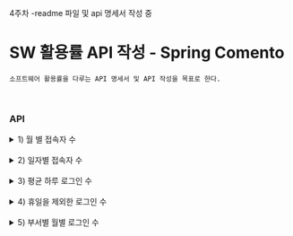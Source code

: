 4주차 -readme 파일 및 api 명세서 작성 중

# SW 활용률 API 작성 - Spring Comento 
```
소프트웨어 활용률을 다루는 API 명세서 및 API 작성을 목표로 한다.
```

<br>

### API 

<details>
  <summary> 1) 월 별 접속자 수</summary>

<br>


settingTest.java
```java
// 1)월별 접속자 수
// requesturl : http://localhost:8031//sqlStatistic/yearMonth?yearMonth=2008
@ResponseBody 
@RequestMapping("/sqlStatistic/yearMonth")
public Map<String, Object> sqltest(String yearMonth) throws Exception{ 
    return service.yearMonthloginNum(yearMonth);   	
}
```   
<br>

statisticMapper.xml
```java
<select id="selectYearMonthLogin" parameterType="string" resultType="hashMap">
    select count(*) as totCnt
	from statistc.requestInfo ri
	where left(ri.createDate , 4) = #{yearMonth} and ri.requestcode = "L" ; 
</select>
```   
<br>

20년08월 로그인 수

![월별 접속자 수](https://user-images.githubusercontent.com/104816530/205307842-bfaa7915-27ac-465f-a528-3024b25c6f0b.jpg)

</details>
<br>


<details>
  <summary> 2) 일자별 접속자 수</summary>

```java
// 2) 일자별 접속자 수
// requesturl : http://localhost:8031/sqlStatistic/yearMonthDay?yearMonthDay=200815
    @ResponseBody 
    @RequestMapping("/sqlStatistic/yearMonthDay")
    public Map<String, Object> sqltest2(String yearMonthDay) throws Exception{ 
        //System.out.println(yearMonthDay);
        return service.yearMonthDayloginNum(yearMonthDay);   	
    }
```   
</details>
<br>


<details>
  <summary> 3) 평균 하루 로그인 수</summary>


```java
// 3) 평균 하루 로그인 수
// requesturl : http://localhost:8031/sqlStatistic/average/yearMonth?yearMonth=2008
    @ResponseBody 
    @RequestMapping("/sqlStatistic/average/yearMonth")
    public Map<String, Object> sqltest3(String yearMonth) throws Exception{ 
        System.out.println(yearMonth);
        return service.averageYearMonthloginNum(yearMonth);  	
    }
```   

</details>
<br>


<details>
  <summary> 4) 휴일을 제외한 로그인 수</summary>

```java
// 4) 휴일을 제외한 로그인 수
// requesturl : http://localhost:8031/sqlStatistic/exceptionHoliday/yearMonth?yearMonth=2008
    @ResponseBody 
    @RequestMapping("/sqlStatistic/exceptionHoliday/yearMonth")
    public Map<String, Object> sqltest4(String yearMonth) throws Exception{ 
        System.out.println(yearMonth);
        return service.exceptionHolidayYearMonthloginNum(yearMonth);
    }
```   
</details>
<br>

<details>
  <summary> 5) 부서별 월별 로그인 수</summary>

```java
// 5) 부서별 월별 로그인 수
// requesturl : http://localhost:8031/sqlStatistic/department/yearMonth?yearMonth=2008&&department=IT
    @ResponseBody 
    @RequestMapping("/sqlStatistic/department/yearMonth")
    public Map<String, Object> sqltest5(String yearMonth, String department) throws Exception{ 
        System.out.println(yearMonth);
        System.out.println(department);
        return service.departmentYearMonthloginNum(yearMonth, department);	
    }

```   

</details>
